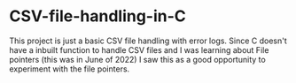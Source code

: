 # CSV-file-handling-in-C
This project is just a basic CSV file handling with error logs. Since C doesn't have a inbuilt function to handle CSV files and I was learning about File pointers (this was in June of 2022) I saw this as a good opportunity to experiment with the file pointers. 
